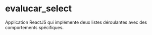 # evalucar_select
Application ReactJS qui implémente deux listes déroulantes avec des comportements spécifiques.
